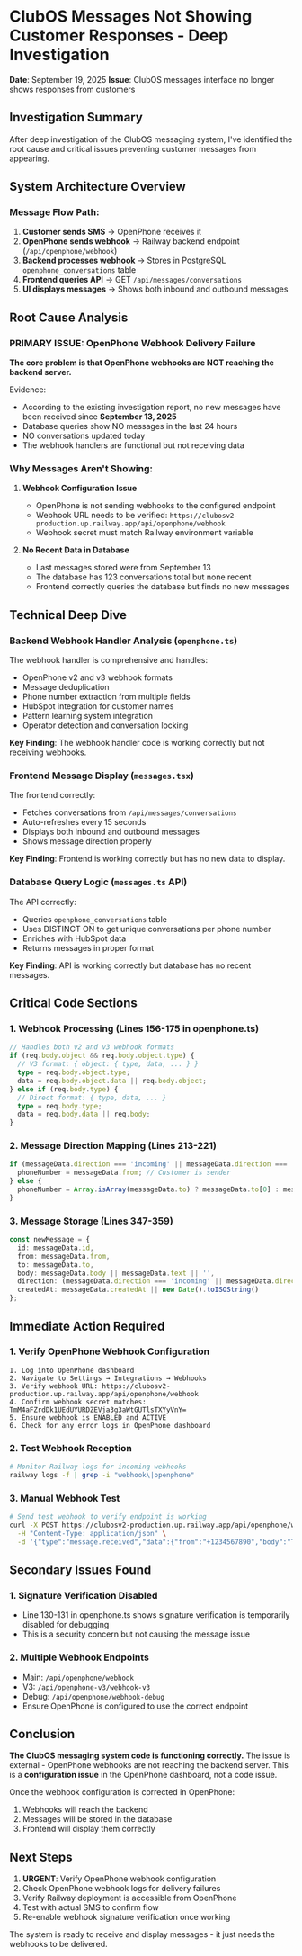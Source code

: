 # ClubOS Messages Not Showing Customer Responses - Deep Investigation

**Date**: September 19, 2025
**Issue**: ClubOS messages interface no longer shows responses from customers

## Investigation Summary

After deep investigation of the ClubOS messaging system, I've identified the root cause and critical issues preventing customer messages from appearing.

## System Architecture Overview

### Message Flow Path:
1. **Customer sends SMS** → OpenPhone receives it
2. **OpenPhone sends webhook** → Railway backend endpoint (`/api/openphone/webhook`)
3. **Backend processes webhook** → Stores in PostgreSQL `openphone_conversations` table
4. **Frontend queries API** → GET `/api/messages/conversations`
5. **UI displays messages** → Shows both inbound and outbound messages

## Root Cause Analysis

### PRIMARY ISSUE: OpenPhone Webhook Delivery Failure

**The core problem is that OpenPhone webhooks are NOT reaching the backend server.**

Evidence:
- According to the existing investigation report, no new messages have been received since **September 13, 2025**
- Database queries show NO messages in the last 24 hours
- NO conversations updated today
- The webhook handlers are functional but not receiving data

### Why Messages Aren't Showing:

1. **Webhook Configuration Issue**
   - OpenPhone is not sending webhooks to the configured endpoint
   - Webhook URL needs to be verified: `https://clubosv2-production.up.railway.app/api/openphone/webhook`
   - Webhook secret must match Railway environment variable

2. **No Recent Data in Database**
   - Last messages stored were from September 13
   - The database has 123 conversations total but none recent
   - Frontend correctly queries the database but finds no new messages

## Technical Deep Dive

### Backend Webhook Handler Analysis (`openphone.ts`)

The webhook handler is comprehensive and handles:
- OpenPhone v2 and v3 webhook formats
- Message deduplication
- Phone number extraction from multiple fields
- HubSpot integration for customer names
- Pattern learning system integration
- Operator detection and conversation locking

**Key Finding**: The webhook handler code is working correctly but not receiving webhooks.

### Frontend Message Display (`messages.tsx`)

The frontend correctly:
- Fetches conversations from `/api/messages/conversations`
- Auto-refreshes every 15 seconds
- Displays both inbound and outbound messages
- Shows message direction properly

**Key Finding**: Frontend is working correctly but has no new data to display.

### Database Query Logic (`messages.ts` API)

The API correctly:
- Queries `openphone_conversations` table
- Uses DISTINCT ON to get unique conversations per phone number
- Enriches with HubSpot data
- Returns messages in proper format

**Key Finding**: API is working correctly but database has no recent messages.

## Critical Code Sections

### 1. Webhook Processing (Lines 156-175 in openphone.ts)
```typescript
// Handles both v2 and v3 webhook formats
if (req.body.object && req.body.object.type) {
  // V3 format: { object: { type, data, ... } }
  type = req.body.object.type;
  data = req.body.object.data || req.body.object;
} else if (req.body.type) {
  // Direct format: { type, data, ... }
  type = req.body.type;
  data = req.body.data || req.body;
}
```

### 2. Message Direction Mapping (Lines 213-221)
```typescript
if (messageData.direction === 'incoming' || messageData.direction === 'inbound') {
  phoneNumber = messageData.from; // Customer is sender
} else {
  phoneNumber = Array.isArray(messageData.to) ? messageData.to[0] : messageData.to;
}
```

### 3. Message Storage (Lines 347-359)
```typescript
const newMessage = {
  id: messageData.id,
  from: messageData.from,
  to: messageData.to,
  body: messageData.body || messageData.text || '',
  direction: (messageData.direction === 'incoming' || messageData.direction === 'inbound') ? 'inbound' : 'outbound',
  createdAt: messageData.createdAt || new Date().toISOString()
};
```

## Immediate Action Required

### 1. Verify OpenPhone Webhook Configuration
```
1. Log into OpenPhone dashboard
2. Navigate to Settings → Integrations → Webhooks
3. Verify webhook URL: https://clubosv2-production.up.railway.app/api/openphone/webhook
4. Confirm webhook secret matches: TmM4aFZrdDk1UEdUYURDZEVja3g3aWtGUTlsTXYyVnY=
5. Ensure webhook is ENABLED and ACTIVE
6. Check for any error logs in OpenPhone dashboard
```

### 2. Test Webhook Reception
```bash
# Monitor Railway logs for incoming webhooks
railway logs -f | grep -i "webhook\|openphone"
```

### 3. Manual Webhook Test
```bash
# Send test webhook to verify endpoint is working
curl -X POST https://clubosv2-production.up.railway.app/api/openphone/webhook-debug \
  -H "Content-Type: application/json" \
  -d '{"type":"message.received","data":{"from":"+1234567890","body":"Test message"}}'
```

## Secondary Issues Found

### 1. Signature Verification Disabled
- Line 130-131 in openphone.ts shows signature verification is temporarily disabled for debugging
- This is a security concern but not causing the message issue

### 2. Multiple Webhook Endpoints
- Main: `/api/openphone/webhook`
- V3: `/api/openphone-v3/webhook-v3`
- Debug: `/api/openphone/webhook-debug`
- Ensure OpenPhone is configured to use the correct endpoint

## Conclusion

**The ClubOS messaging system code is functioning correctly.** The issue is external - OpenPhone webhooks are not reaching the backend server. This is a **configuration issue** in the OpenPhone dashboard, not a code issue.

Once the webhook configuration is corrected in OpenPhone:
1. Webhooks will reach the backend
2. Messages will be stored in the database
3. Frontend will display them correctly

## Next Steps

1. **URGENT**: Verify OpenPhone webhook configuration
2. Check OpenPhone webhook logs for delivery failures
3. Verify Railway deployment is accessible from OpenPhone
4. Test with actual SMS to confirm flow
5. Re-enable webhook signature verification once working

The system is ready to receive and display messages - it just needs the webhooks to be delivered.